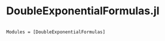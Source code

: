 # DoubleExponentialFormulas.jl

```@index
```

```@autodocs
Modules = [DoubleExponentialFormulas]
```
